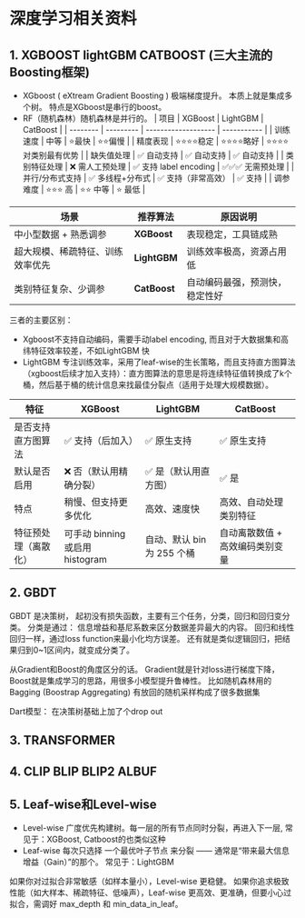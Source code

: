 # 深度学习相关资料

## 1. XGBOOST lightGBM CATBOOST (三大主流的Boosting框架)
- XGboost ( eXtream Gradient Boosting ) 极端梯度提升。  本质上就是集成多个树。 特点是XGboost是串行的boost。
- RF（随机森林）随机森林是并行的。
| 项目       | XGBoost   | LightGBM            | CatBoost    |
| -------- | --------- | ------------------- | ----------- |
| 训练速度     | 中等        | ⭐最快                 | ⭐⭐偏慢        |
| 精度表现     | ⭐⭐⭐⭐稳定    | ⭐⭐⭐⭐略好              | ⭐⭐⭐⭐对类别最有优势 |
| 缺失值处理    | ✅ 自动支持    | ✅ 自动支持              | ✅ 自动支持      |
| 类别特征处理   | ❌ 需人工预处理  | ✅ 支持 label encoding | ✅✅✅ 无需预处理   |
| 并行/分布式支持 | ✅ 多线程+分布式 | ✅ 支持（非常高效）          | ✅ 支持        |
| 调参难度     | ⭐⭐⭐ 高     | ⭐⭐ 中等               | ⭐ 最低        |


| 场景               | 推荐算法         | 原因说明            |
| ---------------- | ------------ | --------------- |
| 中小型数据 + 熟悉调参     | **XGBoost**  | 表现稳定，工具链成熟      |
| 超大规模、稀疏特征、训练效率优先 | **LightGBM** | 训练效率极高，资源占用低    |
| 类别特征复杂、少调参       | **CatBoost** | 自动编码最强，预测快，稳定性好 |

三者的主要区别：
- Xgboost不支持自动编码，需要手动label encoding, 而且对于大数据集和高纬特征效率较差，不如LightGBM 快
- LightGBM 专注训练效率，采用了leaf-wise的生长策略，而且支持直方图算法（xgboost后续才加入支持）：直方图算法的意思是将连续特征值转换成了k个桶，然后基于桶的统计信息来找最佳分裂点（适用于处理大规模数据）。 


| 特征         | XGBoost                   | LightGBM           | CatBoost          |
| ---------- | ------------------------- | ------------------ | ----------------- |
| 是否支持直方图算法  | ✅ 支持（后加入）                 | ✅ 原生支持             | ✅ 原生支持            |
| 默认是否启用     | ❌ 否（默认用精确分裂）              | ✅ 是（默认用直方图）        | ✅ 是               |
| 特点         | 稍慢、但支持更多优化                | 高效、速度快             | 高效、自动处理类别特征       |
| 特征预处理（离散化） | 可手动 binning 或启用 histogram | 自动、默认 bin 为 255 个桶 | 自动离散数值 + 高效编码类别变量 |


## 2. GBDT 
GBDT 是决策树， 起初没有损失函数，主要有三个任务，分类，回归和回归变分类。 分类是通过： 信息增益和基尼系数来区分数据差异最大的内容。 回归和线性回归一样，通过loss function来最小化均方误差。 还有就是类似逻辑回归，把结果归到0~1区间内，就变成分类了。 

从Gradient和Boost的角度区分的话。 Gradient就是针对loss进行梯度下降， Boost就是集成学习的思路，用很多小模型提升鲁棒性。 比如随机森林用的Bagging (Boostrap Aggregating) 有放回的随机采样构成了很多数据集

Dart模型： 在决策树基础上加了个drop out

## 3. TRANSFORMER

## 4. CLIP BLIP BLIP2 ALBUF

## 5. Leaf-wise和Level-wise
- Level-wise  广度优先构建树。每一层的所有节点同时分裂，再进入下一层, 常见于：XGBoost, Catboost的也类似这种
- Leaf-wise  每次只选择 一个最优叶子节点 来分裂 —— 通常是“带来最大信息增益（Gain）”的那个。 常见于：LightGBM

如果你对过拟合非常敏感（如样本量小），Level-wise 更稳健。
如果你追求极致性能（如大样本、稀疏特征、低噪声），Leaf-wise 更高效、更准确，但要小心过拟合，需调好 max_depth 和 min_data_in_leaf。

